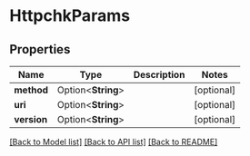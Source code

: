 # HttpchkParams

## Properties

Name | Type | Description | Notes
------------ | ------------- | ------------- | -------------
**method** | Option<**String**> |  | [optional]
**uri** | Option<**String**> |  | [optional]
**version** | Option<**String**> |  | [optional]

[[Back to Model list]](../README.md#documentation-for-models) [[Back to API list]](../README.md#documentation-for-api-endpoints) [[Back to README]](../README.md)


